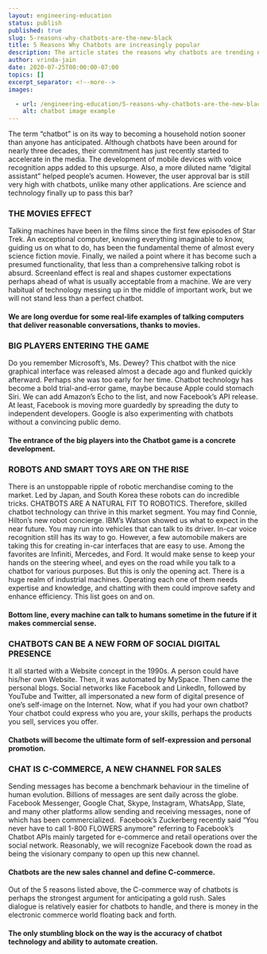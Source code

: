 ```yaml
---
layout: engineering-education
status: publish
published: true
slug: 5-reasons-why-chatbots-are-the-new-black
title: 5 Reasons Why Chatbots are increasingly popular
description: The article states the reasons why chatbots are trending nowadays. It is written for people new to tech to understand in general why chatbots are becoming popular.
author: vrinda-jain
date: 2020-07-25T00:00:00-07:00
topics: []
excerpt_separator: <!--more-->
images:

  - url: /engineering-education/5-reasons-why-chatbots-are-the-new-black/hero.jpg
    alt: chatbot image example
---
```

The term “chatbot” is on its way to becoming a household notion sooner than anyone has anticipated.
Although chatbots have been around for nearly three decades, their commitment has just recently started to accelerate in the media. The development of mobile devices with voice recognition apps added to this upsurge. Also, a more diluted name “digital assistant” helped people’s acumen. However, the user approval bar is still very high with chatbots, unlike many other applications. Are science and technology finally up to pass this bar?
<!--more-->

### THE MOVIES EFFECT

Talking machines have been in the films since the first few episodes of Star Trek. An exceptional computer, knowing everything imaginable to know, guiding us on what to do, has been the fundamental theme of almost every science fiction movie. Finally, we nailed a point where it has become such a presumed functionality, that less than a comprehensive talking robot is absurd. Screenland effect is real and shapes customer expectations perhaps ahead of what is usually acceptable from a machine. We are very habitual of technology messing up in the middle of important work, but we will not stand less than a perfect chatbot.
####  We are long overdue for some real-life examples of talking computers that deliver reasonable conversations, thanks to movies.

### BIG PLAYERS ENTERING THE GAME
Do you remember Microsoft’s, Ms. Dewey? This chatbot with the nice graphical interface was released almost a decade ago and flunked quickly afterward. Perhaps she was too early for her time.
Chatbot technology has become a bold trial-and-error game, maybe because Apple could stomach Siri. We can add Amazon’s Echo to the list, and now Facebook’s API release. At least, Facebook is moving more guardedly by spreading the duty to independent developers. Google is also experimenting with chatbots without a convincing public demo.  
####  The entrance of the big players into the Chatbot game is a concrete development.

### ROBOTS AND SMART TOYS ARE ON THE RISE
There is an unstoppable ripple of robotic merchandise coming to the market. Led by Japan, and South Korea these robots can do incredible tricks. CHATBOTS ARE A NATURAL FIT TO ROBOTICS. Therefore, skilled chatbot technology can thrive in this market segment. You may find Connie, Hilton’s new robot concierge. IBM’s Watson showed us what to expect in the near future. You may run into vehicles that can talk to its driver. In-car voice recognition still has its way to go. However, a few automobile makers are taking this for creating in-car interfaces that are easy to use. Among the favorites are Infiniti, Mercedes, and Ford. It would make sense to keep your hands on the steering wheel, and eyes on the road while you talk to a chatbot for various purposes. But this is only the opening act. There is a huge realm of industrial machines. Operating each one of them needs expertise and knowledge, and chatting with them could improve safety and enhance efficiency. This list goes on and on.
####  Bottom line, every machine can talk to humans sometime in the future if it makes commercial sense.

### CHATBOTS CAN BE A NEW FORM OF SOCIAL DIGITAL PRESENCE
It all started with a Website concept in the 1990s. A person could have his/her own Website. Then, it was automated by MySpace. Then came the personal blogs. Social networks like Facebook and LinkedIn, followed by YouTube and Twitter, all impersonated a new form of digital presence of one’s self-image on the Internet.
Now, what if you had your own chatbot? Your chatbot could express who you are, your skills, perhaps the products you sell, services you offer.
####  Chatbots will become the ultimate form of self-expression and personal promotion.

### CHAT IS C-COMMERCE, A NEW CHANNEL FOR SALES
Sending messages has become a benchmark behaviour in the timeline of human evolution. Billions of messages are sent daily across the globe. Facebook Messenger, Google Chat, Skype, Instagram, WhatsApp, Slate, and many other platforms allow sending and receiving messages, none of which has been commercialized. 
Facebook’s Zuckerberg recently said “You never have to call 1-800 FLOWERS anymore” referring to Facebook’s Chatbot APIs mainly targeted for e-commerce and retail operations over the social network. Reasonably, we will recognize Facebook down the road as being the visionary company to open up this new channel.
####  Chatbots are the new sales channel and define C-commerce.

Out of the 5 reasons listed above, the C-commerce way of chatbots is perhaps the strongest argument for anticipating a gold rush. Sales dialogue is relatively easier for chatbots to handle, and there is money in the electronic commerce world floating back and forth.
####  The only stumbling block on the way is the accuracy of chatbot technology and ability to automate creation.
